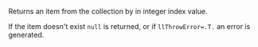 ﻿Returns an item from the collection by in integer index value.

If the item doesn't exist `null` is returned, or if `llThrowError=.T.` an error is generated.